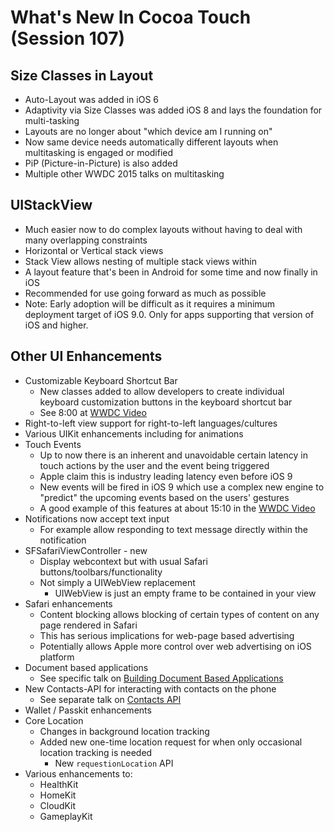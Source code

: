 # What's New In Cocoa Touch (Session 107)

## Size Classes in Layout
* Auto-Layout was added in iOS 6
* Adaptivity via Size Classes was added iOS 8 and lays the foundation for multi-tasking
* Layouts are no longer about "which device am I running on" 
* Now same device needs automatically different layouts when multitasking is engaged or modified
* PiP (Picture-in-Picture) is also added
* Multiple other WWDC 2015 talks on multitasking

## UIStackView
* Much easier now to do complex layouts without having to deal with many overlapping constraints
* Horizontal or Vertical stack views
* Stack View allows nesting of multiple stack views within
* A layout feature that's been in Android for some time and now finally in iOS
* Recommended for use going forward as much as possible
* Note: Early adoption will be difficult as it requires a minimum deployment target of iOS 9.0. Only for apps supporting that version of iOS and higher.

## Other UI Enhancements
* Customizable Keyboard Shortcut Bar
  * New classes added to allow developers to create individual keyboard customization buttons in the keyboard shortcut bar
  * See 8:00 at [WWDC Video](https://developer.apple.com/videos/play/wwdc2015-107/)
* Right-to-left view support for right-to-left languages/cultures
* Various UIKit enhancements including for animations
* Touch Events 
  * Up to now there is an inherent and unavoidable certain latency in touch actions by the user and the event being triggered
  * Apple claim this is industry leading latency even before iOS 9
  * New events will be fired in iOS 9 which use a complex new engine to "predict" the upcoming events based on the users' gestures
  * A good example of this features at about 15:10 in the [WWDC Video](https://developer.apple.com/videos/play/wwdc2015-107/)
* Notifications now accept text input
  * For example allow responding to text message directly within the notification
* SFSafariViewController - new
  * Display webcontext but with usual Safari buttons/toolbars/functionality
  * Not simply a UIWebView replacement
    * UIWebView is just an empty frame to be contained in your view
* Safari enhancements
  * Content blocking allows blocking of certain types of content on any page rendered in Safari
  * This has serious implications for web-page based advertising
  * Potentially allows Apple more control over web advertising on iOS platform 
* Document based applications
  * See specific talk on [Building Document Based Applications](https://developer.apple.com/videos/play/wwdc2015-234/)
* New Contacts-API for interacting with contacts on the phone 
  * See separate talk on [Contacts API](https://developer.apple.com/videos/play/wwdc2015-223/)
* Wallet / Passkit enhancements
* Core Location
  * Changes in background location tracking
  * Added new one-time location request for when only occasional location tracking is needed
    * New `requestionLocation` API
* Various enhancements to:
  * HealthKit
  * HomeKit
  * CloudKit
  * GameplayKit


